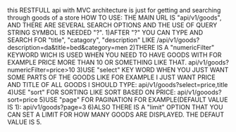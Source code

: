 this RESTFULL api with MVC architecture is just for getting and searching through goods of a store
HOW TO USE:
THE MAIN URL IS "api/v1/goods", AND THERE ARE SEVERAL SEARCH OPTIONS AND THE USE OF QUERY STRING SYMBOL IS NEEDED "?".
1)AFTER "?" YOU CAN TYPE AND SEARCH FOR "title", "catagory", "description" LIKE /api/v1/goods?description=da&title=bed&category=men
2)THERE IS A "numericFilter" KEYWORD WICH IS USED WHEN YOU NEED TO HAVE GOODS WITH FOR EXAMPLE PRICE MORE THAN 10 OR SOMETHING LIKE THAT. 
api/v1/goods?numericFilter=price>10
3)USE "select" KEY WORD WHEN YOU JUST WANT SOME PARTS OF THE GOODS LIKE FOR EXAMPLE I JUST WANT PRICE AND TITLE OF ALL GOODS I SHOULD TYPE: 
api/v1/goods?select=price,title
4)USE "sort" FOR SORTING LIKE SORT BASED ON PRICE: 
api/v1/gooods?sort=price
5)USE "page" FOR PAGINATION FOR EXAMPLE(DEFAULT VALUE IS 1): 
api/v1/goods?page=3
6)ALSO THERE IS A "limit" OPTION THAT YOU CAN SET A LIMIT FOR HOW MANY GOODS ARE DISPLAYED. THE DEFAUT VALUE IS 5.
